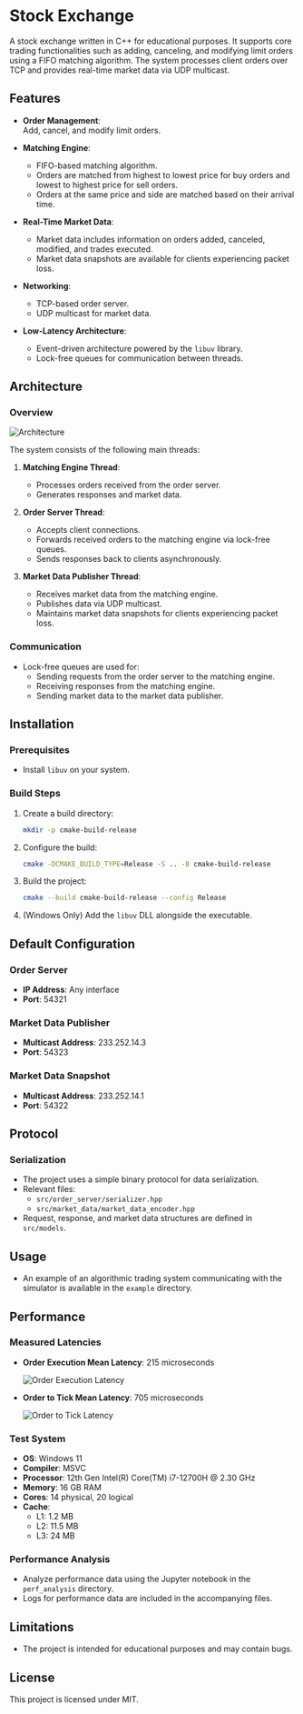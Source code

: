 # Stock Exchange

A stock exchange written in C++ for educational purposes. It supports core trading functionalities such as adding, canceling, and modifying limit orders using a FIFO matching algorithm. The system processes client orders over TCP and provides real-time market data via UDP multicast.

## Features

- **Order Management**:  
  Add, cancel, and modify limit orders.
  
- **Matching Engine**:  
  - FIFO-based matching algorithm.  
  - Orders are matched from highest to lowest price for buy orders and lowest to highest price for sell orders.  
  - Orders at the same price and side are matched based on their arrival time.  
  
- **Real-Time Market Data**:  
  - Market data includes information on orders added, canceled, modified, and trades executed.  
  - Market data snapshots are available for clients experiencing packet loss.  
  
- **Networking**:  
  - TCP-based order server.  
  - UDP multicast for market data.  
  
- **Low-Latency Architecture**:  
  - Event-driven architecture powered by the `libuv` library.  
  - Lock-free queues for communication between threads.  

## Architecture

### Overview

![Architecture](https://github.com/spiraln/kse/blob/main/assets/arch.png?raw=true)

The system consists of the following main threads:

1. **Matching Engine Thread**:  
   - Processes orders received from the order server.  
   - Generates responses and market data.  

2. **Order Server Thread**:  
   - Accepts client connections.  
   - Forwards received orders to the matching engine via lock-free queues.  
   - Sends responses back to clients asynchronously.  

3. **Market Data Publisher Thread**:  
   - Receives market data from the matching engine.  
   - Publishes data via UDP multicast.  
   - Maintains market data snapshots for clients experiencing packet loss.  

### Communication
- Lock-free queues are used for:  
  - Sending requests from the order server to the matching engine.  
  - Receiving responses from the matching engine.  
  - Sending market data to the market data publisher.  

## Installation

### Prerequisites
- Install `libuv` on your system.

### Build Steps
1. Create a build directory:  
   ```bash
   mkdir -p cmake-build-release
   ```

2. Configure the build:  
   ```bash
   cmake -DCMAKE_BUILD_TYPE=Release -S .. -B cmake-build-release
   ```

3. Build the project:  
   ```bash
   cmake --build cmake-build-release --config Release
   ```

4. (Windows Only) Add the `libuv` DLL alongside the executable.

## Default Configuration

### Order Server
- **IP Address**: Any interface  
- **Port**: 54321  

### Market Data Publisher
- **Multicast Address**: 233.252.14.3  
- **Port**: 54323  

### Market Data Snapshot
- **Multicast Address**: 233.252.14.1  
- **Port**: 54322  

## Protocol

### Serialization
- The project uses a simple binary protocol for data serialization.  
- Relevant files:  
  - `src/order_server/serializer.hpp`  
  - `src/market_data/market_data_encoder.hpp`  
- Request, response, and market data structures are defined in `src/models`.  

## Usage
- An example of an algorithmic trading system communicating with the simulator is available in the `example` directory.

## Performance

### Measured Latencies
- **Order Execution Mean Latency**: 215 microseconds  

  ![Order Execution Latency](https://github.com/spiraln/kse/blob/main/assets/exec_lat.png?raw=true)

- **Order to Tick Mean Latency**: 705 microseconds  

  ![Order to Tick Latency](https://github.com/spiraln/kse/blob/main/assets/odt_lat.png?raw=true)

### Test System
- **OS**: Windows 11  
- **Compiler**: MSVC  
- **Processor**: 12th Gen Intel(R) Core(TM) i7-12700H @ 2.30 GHz  
- **Memory**: 16 GB RAM  
- **Cores**: 14 physical, 20 logical  
- **Cache**:  
  - L1: 1.2 MB  
  - L2: 11.5 MB  
  - L3: 24 MB  

### Performance Analysis
- Analyze performance data using the Jupyter notebook in the `perf_analysis` directory.  
- Logs for performance data are included in the accompanying files.  

## Limitations
- The project is intended for educational purposes and may contain bugs.  

## License
This project is licensed under MIT.
